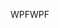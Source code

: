 <span data-ttu-id="6fe7b-101">WPF</span><span class="sxs-lookup"><span data-stu-id="6fe7b-101">WPF</span></span>